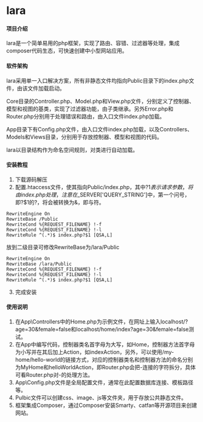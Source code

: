 # lara

#### 项目介绍
lara是一个简单易用的php框架，实现了路由、容错、过滤器等处理，集成composer代码生态，可快速创建中小型网站应用。

#### 软件架构
lara采用单一入口解决方案，所有非静态文件均指向Public目录下的index.php文件，由该文件加载启动。

Core目录的Controller.php、Model.php和View.php文件，分别定义了控制器、模型和视图的基类，实现了过滤器功能，由子类继承。另外Error.php和Router.php分别用于处理错误和路由，由入口文件index.php加载。

App目录下有Config.php文件，由入口文件index.php加载，以及Controllers、Models和Views目录，分别用于存放控制器、模型和视图的代码。

lara以目录结构作为命名空间规则，对类进行自动加载。

#### 安装教程

1. 下载源码解压
2. 配置.htaccess文件，使其指向Public/index.php，其中?$1表示请求参数，将由index.php处理，注意在$_SERVER['QUERY_STRING']中，第一个问号，即?$1的?，将会被转换为&，即与符。
```
RewriteEngine On
RewriteBase /Public
RewriteCond %{REQUEST_FILENAME} !-f
RewriteCond %{REQUEST_FILENAME} !-l
RewriteRule ^(.*)$ index.php?$1 [QSA,L]
```
放到二级目录可修改RewriteBase为/lara/Public
```
RewriteEngine On
RewriteBase /lara/Public
RewriteCond %{REQUEST_FILENAME} !-f
RewriteCond %{REQUEST_FILENAME} !-l
RewriteRule ^(.*)$ index.php?$1 [QSA,L]
```
3. 完成安装

#### 使用说明

1. 在App\Controllers中的Home.php为示例文件，在网址上输入localhost/?age=30&female=false和localhost/home/index?age=30&female=false测试。
2. 在App中编写代码，控制器类名首字母为大写，如Home，控制器方法首字母为小写并在其后加上Action，如indexAction，另外，可以使用/my-home/hello-world的链接方式，对应的控制器类名和控制器方法的命名分别为MyHome和helloWorldAction，即Router.php会把-连接的字符拆分，具体可看Router.php对-的处理方法。
3. App\Config.php文件是全局配置文件，通常在此配置数据库连接、模板路径等。
4. Pulbic文件可以创建css、image、js等文件夹，用于存放公共静态文件。
5. 框架集成Composer，通过Composer安装Smarty、catfan等开源项目来创建网站。





